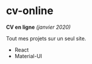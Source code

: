 # cv-online

**CV en ligne** *(janvier 2020)*

Tout mes projets sur un seul site.
+ React
+ Material-UI